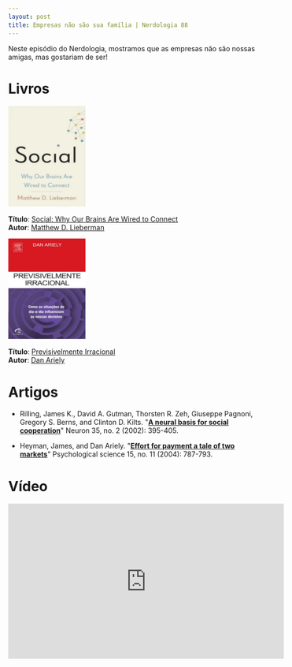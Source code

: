 ```yaml
---
layout: post
title: Empresas não são sua família | Nerdologia 88 
---
```


Neste episódio do Nerdologia, mostramos que as empresas não são nossas amigas, mas gostariam de ser!

Livros
=====

![Social Why Our Brains Are Wired to Connect](../images/why-our-brains.png)

**Título**: [Social: Why Our Brains Are Wired to Connect](http://www.amazon.com.br/Social-Why-Brains-Wired-Connect/dp/0307889106)<br>
**Autor**: [Matthew D. Lieberman](http://www.scn.ucla.edu/people/lieberman.html)

![Previsivelmente Irracional](../images/previsivelmente-irracional.jpg)

**Título**: [Previsivelmente Irracional](http://www.livrariacultura.com.br/p/previsivelmente-irracional-2399440?id_link=8787&adtype=pla&gclid=CjwKEAjwhJmwBRDGsamBu8Pp7FwSJACKD1KHZPecEG9qDbQ4ttxwM0HF55lCyDS9nhTvFl-yjgbB8xoCSGrw_wcB)<br>
**Autor**: [Dan Ariely](http://danariely.com/)

Artigos
=====

- Rilling, James K., David A. Gutman, Thorsten R. Zeh, Giuseppe Pagnoni, Gregory S. Berns, and Clinton D. Kilts. "[**A neural basis for social cooperation**](http://www-psych.stanford.edu/~knutson/bad/rilling02.pdf)" Neuron 35, no. 2 (2002): 395-405.

- Heyman, James, and Dan Ariely. "[**Effort for payment a tale of two markets**](http://people.duke.edu/~dandan/Papers/PI/2markets.pdf)" Psychological science 15, no. 11 (2004): 787-793.

Vídeo
=====

<iframe width="560" height="315" src="https://www.youtube.com/embed/WzYXU2b_6cM" frameborder="0" allowfullscreen></iframe>

